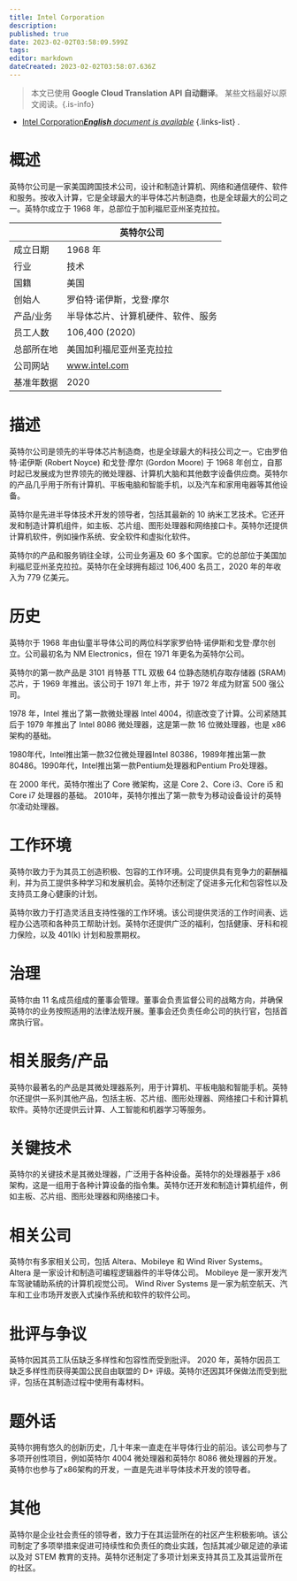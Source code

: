 ```yaml
---
title: Intel Corporation
description: 
published: true
date: 2023-02-02T03:58:09.599Z
tags: 
editor: markdown
dateCreated: 2023-02-02T03:58:07.636Z
---
```


> 本文已使用 **Google Cloud Translation API 自动翻译**。
某些文档最好以原文阅读。{.is-info}



- [Intel Corporation***English** document is available*](/en/Knowledge-base/Dictionary/Company/intel-corporation)
{.links-list}
.

# 概述
英特尔公司是一家美国跨国技术公司，设计和制造计算机、网络和通信硬件、软件和服务。按收入计算，它是全球最大的半导体芯片制造商，也是全球最大的公司之一。英特尔成立于 1968 年，总部位于加利福尼亚州圣克拉拉。

| |英特尔公司 |
|----------------|--------------------|
|成立日期 | 1968 年 |
|行业 |技术 |
|国籍 |美国 |
|创始人 |罗伯特·诺伊斯，戈登·摩尔 |
|产品/业务 |半导体芯片、计算机硬件、软件、服务|
|员工人数 | 106,400 (2020) |
|总部所在地 |美国加利福尼亚州圣克拉拉 |
|公司网站 | www.intel.com |
|基准年数据 | 2020 |

# 描述
英特尔公司是领先的半导体芯片制造商，也是全球最大的科技公司之一。它由罗伯特·诺伊斯 (Robert Noyce) 和戈登·摩尔 (Gordon Moore) 于 1968 年创立，自那时起已发展成为世界领先的微处理器、计算机大脑和其他数字设备供应商。英特尔的产品几乎用于所有计算机、平板电脑和智能手机，以及汽车和家用电器等其他设备。

英特尔是先进半导体技术开发的领导者，包括其最新的 10 纳米工艺技术。它还开发和制造计算机组件，如主板、芯片组、图形处理器和网络接口卡。英特尔还提供计算机软件，例如操作系统、安全软件和虚拟化软件。

英特尔的产品和服务销往全球，公司业务遍及 60 多个国家。它的总部位于美国加利福尼亚州圣克拉拉。英特尔在全球拥有超过 106,400 名员工，2020 年的年收入为 779 亿美元。

# 历史
英特尔于 1968 年由仙童半导体公司的两位科学家罗伯特·诺伊斯和戈登·摩尔创立。公司最初名为 NM Electronics，但在 1971 年更名为英特尔公司。

英特尔的第一款产品是 3101 肖特基 TTL 双极 64 位静态随机存取存储器 (SRAM) 芯片，于 1969 年推出。该公司于 1971 年上市，并于 1972 年成为财富 500 强公司。

1978 年，Intel 推出了第一款微处理器 Intel 4004，彻底改变了计算。公司紧随其后于 1979 年推出了 Intel 8086 微处理器，这是第一款 16 位微处理器，也是 x86 架构的基础。

1980年代，Intel推出第一款32位微处理器Intel 80386，1989年推出第一款80486。1990年代，Intel推出第一款Pentium处理器和Pentium Pro处理器。

在 2000 年代，英特尔推出了 Core 微架构，这是 Core 2、Core i3、Core i5 和 Core i7 处理器的基础。 2010年，英特尔推出了第一款专为移动设备设计的英特尔凌动处理器。

# 工作环境
英特尔致力于为其员工创造积极、包容的工作环境。公司提供具有竞争力的薪酬福利，并为员工提供多种学习和发展机会。英特尔还制定了促进多元化和包容性以及支持员工身心健康的计划。

英特尔致力于打造灵活且支持性强的工作环境。该公司提供灵活的工作时间表、远程办公选项和各种员工帮助计划。英特尔还提供广泛的福利，包括健康、牙科和视力保险，以及 401(k) 计划和股票期权。

# 治理
英特尔由 11 名成员组成的董事会管理。董事会负责监督公司的战略方向，并确保英特尔的业务按照适用的法律法规开展。董事会还负责任命公司的执行官，包括首席执行官。

# 相关服务/产品
英特尔最著名的产品是其微处理器系列，用于计算机、平板电脑和智能手机。英特尔还提供一系列其他产品，包括主板、芯片组、图形处理器、网络接口卡和计算机软件。英特尔还提供云计算、人工智能和机器学习等服务。

# 关键技术
英特尔的关键技术是其微处理器，广泛用于各种设备。英特尔的处理器基于 x86 架构，这是一组用于各种计算设备的指令集。英特尔还开发和制造计算机组件，例如主板、芯片组、图形处理器和网络接口卡。

# 相关公司
英特尔有多家相关公司，包括 Altera、Mobileye 和 Wind River Systems。 Altera 是一家设计和制造可编程逻辑器件的半导体公司。 Mobileye 是一家开发汽车驾驶辅助系统的计算机视觉公司。 Wind River Systems 是一家为航空航天、汽车和工业市场开发嵌入式操作系统和软件的软件公司。

# 批评与争议
英特尔因其员工队伍缺乏多样性和包容性而受到批评。 2020 年，英特尔因员工缺乏多样性而获得美国公民自由联盟的 D+ 评级。英特尔还因其环保做法而受到批评，包括在其制造过程中使用有毒材料。

# 题外话
英特尔拥有悠久的创新历史，几十年来一直走在半导体行业的前沿。该公司参与了多项开创性项目，例如英特尔 4004 微处理器和英特尔 8086 微处理器的开发。英特尔也参与了x86架构的开发，一直是先进半导体技术开发的领导者。

# 其他
英特尔是企业社会责任的领导者，致力于在其运营所在的社区产生积极影响。该公司制定了多项举措来促进可持续性和负责任的商业实践，包括其减少碳足迹的承诺以及对 STEM 教育的支持。英特尔还制定了多项计划来支持其员工及其运营所在的社区。